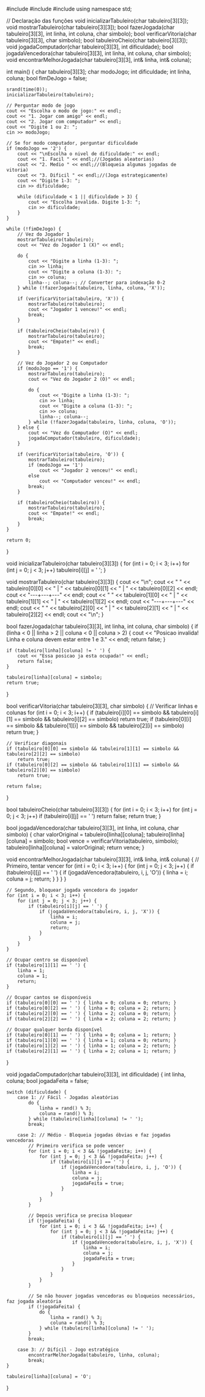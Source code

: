 #include <iostream>
#include <cstdlib>
#include <ctime>
using namespace std;

// Declaração das funções
void inicializarTabuleiro(char tabuleiro[3][3]);
void mostrarTabuleiro(char tabuleiro[3][3]);
bool fazerJogada(char tabuleiro[3][3], int linha, int coluna, char simbolo);
bool verificarVitoria(char tabuleiro[3][3], char simbolo);
bool tabuleiroCheio(char tabuleiro[3][3]);
void jogadaComputador(char tabuleiro[3][3], int dificuldade);
bool jogadaVencedora(char tabuleiro[3][3], int linha, int coluna, char simbolo);
void encontrarMelhorJogada(char tabuleiro[3][3], int& linha, int& coluna);

int main() {
    char tabuleiro[3][3];
    char modoJogo;
    int dificuldade;
    int linha, coluna;
    bool fimDeJogo = false;
    
    srand(time(0));
    inicializarTabuleiro(tabuleiro);
    
    // Perguntar modo de jogo
    cout << "Escolha o modo de jogo:" << endl;
    cout << "1. Jogar com amigo" << endl;
    cout << "2. Jogar com computador" << endl;
    cout << "Digite 1 ou 2: ";
    cin >> modoJogo;
    
    // Se for modo computador, perguntar dificuldade
    if (modoJogo == '2') {
        cout << "\nEscolha o nivel de dificuldade:" << endl;
        cout << "1. Facil " << endl;//(Jogadas aleatorias)
        cout << "2. Medio " << endl;//(Bloqueia algumas jogadas de vitoria)
        cout << "3. Dificil " << endl;//(Joga estrategicamente)
        cout << "Digite 1-3: ";
        cin >> dificuldade;
        
        while (dificuldade < 1 || dificuldade > 3) {
            cout << "Escolha invalida. Digite 1-3: ";
            cin >> dificuldade;
        }
    }
    
    while (!fimDeJogo) {
        // Vez do Jogador 1
        mostrarTabuleiro(tabuleiro);
        cout << "Vez do Jogador 1 (X)" << endl;
        
        do {
            cout << "Digite a linha (1-3): ";
            cin >> linha;
            cout << "Digite a coluna (1-3): ";
            cin >> coluna;
            linha--; coluna--; // Converter para indexação 0-2
        } while (!fazerJogada(tabuleiro, linha, coluna, 'X'));
        
        if (verificarVitoria(tabuleiro, 'X')) {
            mostrarTabuleiro(tabuleiro);
            cout << "Jogador 1 venceu!" << endl;
            break;
        }
        
        if (tabuleiroCheio(tabuleiro)) {
            mostrarTabuleiro(tabuleiro);
            cout << "Empate!" << endl;
            break;
        }
        
        // Vez do Jogador 2 ou Computador
        if (modoJogo == '1') {
            mostrarTabuleiro(tabuleiro);
            cout << "Vez do Jogador 2 (O)" << endl;
            
            do {
                cout << "Digite a linha (1-3): ";
                cin >> linha;
                cout << "Digite a coluna (1-3): ";
                cin >> coluna;
                linha--; coluna--;
            } while (!fazerJogada(tabuleiro, linha, coluna, 'O'));
        } else {
            cout << "Vez do Computador (O)" << endl;
            jogadaComputador(tabuleiro, dificuldade);
        }
        
        if (verificarVitoria(tabuleiro, 'O')) {
            mostrarTabuleiro(tabuleiro);
            if (modoJogo == '1')
                cout << "Jogador 2 venceu!" << endl;
            else
                cout << "Computador venceu!" << endl;
            break;
        }
        
        if (tabuleiroCheio(tabuleiro)) {
            mostrarTabuleiro(tabuleiro);
            cout << "Empate!" << endl;
            break;
        }
    }
    
    return 0;
}

void inicializarTabuleiro(char tabuleiro[3][3]) {
    for (int i = 0; i < 3; i++)
        for (int j = 0; j < 3; j++)
            tabuleiro[i][j] = ' ';
}

void mostrarTabuleiro(char tabuleiro[3][3]) {
    cout << "\n";
    cout << " " << tabuleiro[0][0] << " | " << tabuleiro[0][1] << " | " << tabuleiro[0][2] << endl;
    cout << "---+---+---" << endl;
    cout << " " << tabuleiro[1][0] << " | " << tabuleiro[1][1] << " | " << tabuleiro[1][2] << endl;
    cout << "---+---+---" << endl;
    cout << " " << tabuleiro[2][0] << " | " << tabuleiro[2][1] << " | " << tabuleiro[2][2] << endl;
    cout << "\n";
}

bool fazerJogada(char tabuleiro[3][3], int linha, int coluna, char simbolo) {
    if (linha < 0 || linha > 2 || coluna < 0 || coluna > 2) {
        cout << "Posicao invalida! Linha e coluna devem estar entre 1 e 3." << endl;
        return false;
    }
    
    if (tabuleiro[linha][coluna] != ' ') {
        cout << "Essa posicao ja esta ocupada!" << endl;
        return false;
    }
    
    tabuleiro[linha][coluna] = simbolo;
    return true;
}

bool verificarVitoria(char tabuleiro[3][3], char simbolo) {
    // Verificar linhas e colunas
    for (int i = 0; i < 3; i++) {
        if (tabuleiro[i][0] == simbolo && tabuleiro[i][1] == simbolo && tabuleiro[i][2] == simbolo)
            return true;
        if (tabuleiro[0][i] == simbolo && tabuleiro[1][i] == simbolo && tabuleiro[2][i] == simbolo)
            return true;
    }
    
    // Verificar diagonais
    if (tabuleiro[0][0] == simbolo && tabuleiro[1][1] == simbolo && tabuleiro[2][2] == simbolo)
        return true;
    if (tabuleiro[0][2] == simbolo && tabuleiro[1][1] == simbolo && tabuleiro[2][0] == simbolo)
        return true;
    
    return false;
}

bool tabuleiroCheio(char tabuleiro[3][3]) {
    for (int i = 0; i < 3; i++)
        for (int j = 0; j < 3; j++)
            if (tabuleiro[i][j] == ' ')
                return false;
    return true;
}

bool jogadaVencedora(char tabuleiro[3][3], int linha, int coluna, char simbolo) {
    char valorOriginal = tabuleiro[linha][coluna];
    tabuleiro[linha][coluna] = simbolo;
    bool vence = verificarVitoria(tabuleiro, simbolo);
    tabuleiro[linha][coluna] = valorOriginal;
    return vence;
}

void encontrarMelhorJogada(char tabuleiro[3][3], int& linha, int& coluna) {
    // Primeiro, tentar vencer
    for (int i = 0; i < 3; i++) {
        for (int j = 0; j < 3; j++) {
            if (tabuleiro[i][j] == ' ') {
                if (jogadaVencedora(tabuleiro, i, j, 'O')) {
                    linha = i;
                    coluna = j;
                    return;
                }
            }
        }
    }
    
    // Segundo, bloquear jogada vencedora do jogador
    for (int i = 0; i < 3; i++) {
        for (int j = 0; j < 3; j++) {
            if (tabuleiro[i][j] == ' ') {
                if (jogadaVencedora(tabuleiro, i, j, 'X')) {
                    linha = i;
                    coluna = j;
                    return;
                }
            }
        }
    }
    
    // Ocupar centro se disponível
    if (tabuleiro[1][1] == ' ') {
        linha = 1;
        coluna = 1;
        return;
    }
    
    // Ocupar cantos se disponíveis
    if (tabuleiro[0][0] == ' ') { linha = 0; coluna = 0; return; }
    if (tabuleiro[0][2] == ' ') { linha = 0; coluna = 2; return; }
    if (tabuleiro[2][0] == ' ') { linha = 2; coluna = 0; return; }
    if (tabuleiro[2][2] == ' ') { linha = 2; coluna = 2; return; }
    
    // Ocupar qualquer borda disponível
    if (tabuleiro[0][1] == ' ') { linha = 0; coluna = 1; return; }
    if (tabuleiro[1][0] == ' ') { linha = 1; coluna = 0; return; }
    if (tabuleiro[1][2] == ' ') { linha = 1; coluna = 2; return; }
    if (tabuleiro[2][1] == ' ') { linha = 2; coluna = 1; return; }
}

void jogadaComputador(char tabuleiro[3][3], int dificuldade) {
    int linha, coluna;
    bool jogadaFeita = false;
    
    switch (dificuldade) {
        case 1: // Fácil - Jogadas aleatórias
            do {
                linha = rand() % 3;
                coluna = rand() % 3;
            } while (tabuleiro[linha][coluna] != ' ');
            break;
            
        case 2: // Médio - Bloqueia jogadas óbvias e faz jogadas vencedoras
            // Primeiro verifica se pode vencer
            for (int i = 0; i < 3 && !jogadaFeita; i++) {
                for (int j = 0; j < 3 && !jogadaFeita; j++) {
                    if (tabuleiro[i][j] == ' ') {
                        if (jogadaVencedora(tabuleiro, i, j, 'O')) {
                            linha = i;
                            coluna = j;
                            jogadaFeita = true;
                        }
                    }
                }
            }
            
            // Depois verifica se precisa bloquear
            if (!jogadaFeita) {
                for (int i = 0; i < 3 && !jogadaFeita; i++) {
                    for (int j = 0; j < 3 && !jogadaFeita; j++) {
                        if (tabuleiro[i][j] == ' ') {
                            if (jogadaVencedora(tabuleiro, i, j, 'X')) {
                                linha = i;
                                coluna = j;
                                jogadaFeita = true;
                            }
                        }
                    }
                }
            }
            
            // Se não houver jogadas vencedoras ou bloqueios necessários, faz jogada aleatória
            if (!jogadaFeita) {
                do {
                    linha = rand() % 3;
                    coluna = rand() % 3;
                } while (tabuleiro[linha][coluna] != ' ');
            }
            break;
            
        case 3: // Difícil - Jogo estratégico
            encontrarMelhorJogada(tabuleiro, linha, coluna);
            break;
    }
    
    tabuleiro[linha][coluna] = 'O';
}
